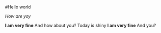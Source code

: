 #Hello world

*How are yoy* 

**I am very fine** And how about you? Today is shiny
**I am very fine** And you?


